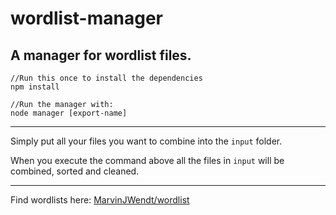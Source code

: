 # wordlist-manager
## A manager for wordlist files.

    //Run this once to install the dependencies
    npm install
    
    //Run the manager with:
    node manager [export-name]

---

Simply put all your files you want to combine into the `input` folder.

When you execute the command above all the files in `input` will  be combined, sorted and cleaned.

---

Find wordlists here: [MarvinJWendt/wordlist](https://github.com/MarvinJWendt/wordlist)